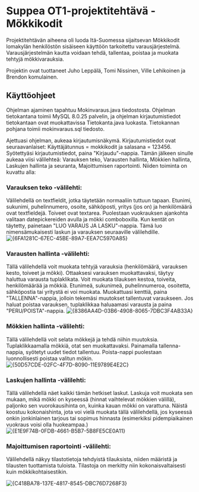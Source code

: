 # Suppea OT1-projektitehtävä - Mökkikodit
Projektitehtävän aiheena oli luoda Itä-Suomessa sijaitsevan Mökkikodit lomakylän 
henkilöstön sisäiseen käyttöön tarkoitettu varausjärjestelmä. Varausjärjestelmän kautta voidaan tehdä, tallentaa, poistaa ja muokata tehtyjä mökkivarauksia.

Projektin ovat tuottaneet Juho Leppälä, Tomi Nissinen, Ville Lehikoinen ja Brendon komulainen. 

## Käyttöohjeet
Ohjelman ajaminen tapahtuu Mokinvaraus.java tiedostosta.
Ohjelman tietokantana toimii MySQL 8.0.25 palvelin, ja ohjelman kirjautumistiedot
tietokantaan ovat muokattavissa Tietokanta.java luokasta. Tietokannan pohjana toimii mokinvaraus.sql tiedosto.

Ajettuasi ohjelman, aukeaa kirjautumisnäkymä. Kirjautumistiedot ovat seuraavanlaiset: 
Käyttäjätunnus = mokkikodit ja salasana = 123456.
Syötettyäsi kirjautumistiedot, paina "Kirjaudu"-nappia. Tämän jälkeen sinulle aukeaa viisi välilehteä: 
Varauksen teko, Varausten hallinta, Mökkien hallinta, Laskujen hallinta ja seuranta, Majoittumisen raportointi.
Niiden toiminta on kuvattu alla:

### Varauksen teko -välilehti:
Välilehdellä on textfieldit, jotka täytetään normaaliin tuttuun tapaan. Etunimi, sukunimi, puhelinnumero, osoite, sähköposti, 
yritys (jos on) ja henkilömäärä ovat textfieldejä. Toiveet ovat textarea. Puolestaan vuokrauksen ajankohta valitaan datepickereiden avulla ja mökki comboboxilla.
Kun kentät on täytetty, painetaan "LUO VARAUS JA LASKU"-nappia. Tämä luo nimensämukaisesti laskun ja varauksen seuraaville välilehdille.
![{6FA1281C-67EC-45BE-89A7-EEA7C5970A85}](https://github.com/user-attachments/assets/d803c06b-829e-4511-a10c-0a13092aa8f0)


### Varausten hallinta -välilehti:
Tällä välilehdellä voit muokata tehtyjä varauksia (henkilömäärä, varauksen kesto, toiveet ja mökki). 
Ottaaksesi varauksen muokattavaksi, täytyy haluttua varausta tuplaklikata. Voit muokata tilauksen kestoa, toiveita, henkilömäärää ja mökkiä. 
Etunimeä, sukunimeä, puhelinnumeroa, osoitetta, sähköpostia tai yritystä ei voi muokata. Muokattuasi kenttiä, paina "TALLENNA"-nappia, jolloin tekemäsi 
muutokset tallentuvat varaukseen. Jos haluat poistaa varauksen, tuplaklikkaa haluaamasi varausta ja paina "PERU/POISTA"-nappia.
![{8386AA4D-03B6-4908-8065-7DBC3F4AB33A}](https://github.com/user-attachments/assets/2ce6d53a-04ce-44a5-9588-c757c493a304)

### Mökkien hallinta -välilehti:
Tällä välilehdellä voit selata mökkejä ja tehdä niihin muutoksia. Tuplaklikkaamalla mökkiä, otat sen muokattavaksi. 
Painamalla tallenna-nappia, syötetyt uudet tiedot tallentuu. Poista-nappi puolestaan luonnollisesti poistaa valitun mökin.
![{50D57CDE-02FC-4F7D-8090-11E9789E4E2C}](https://github.com/user-attachments/assets/caa57692-f552-4f43-aee9-a11756135dc2)

### Laskujen hallinta -välilehti:
Tällä välilehdellä näet kaikki tämän hetkiset laskut. Laskuja voit muokata sen mukaan, mikä
mökki on kyseessä (hinnat vaihtelevat mökkien välillä), paljonko sen vuorokausihinta on, kuinka kauan mökki on varattuna. 
Näistä koostuu kokonaishinta, jota voi vielä muokata tällä välilehdellä, jos kyseessä onkin jonkinlainen tarjous 
tai sopimus hinnasta (esimerkiksi pidempiaikainen vuokraus voisi olla huokeampaa.)
![{E1E9F74B-0FDB-4661-B5B7-5B8FE5CE0A11}](https://github.com/user-attachments/assets/abb64d68-9b8d-4ae3-9810-5f673b533b65)

### Majoittumisen raportointi -välilehti:
Välilehdellä näkyy tilastotietoja tehdyistä tilauksista, niiden määristä
ja tilausten tuottamista tuloista. Tilastoja on merkitty niin kokonaisvaltaisesti kuin mökkikohtaisestikin.

![{C418BA78-137E-4817-8545-DBC76D7268F3}](https://github.com/user-attachments/assets/8de84c90-25aa-49ee-8f7f-62ca6866352c)

